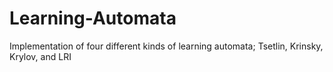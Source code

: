 # Learning-Automata
Implementation of four different kinds of learning automata; Tsetlin, Krinsky, Krylov, and LRI
